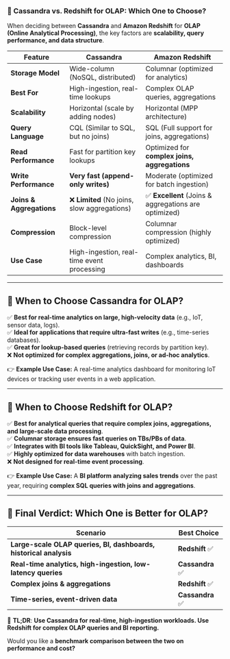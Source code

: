 ### **🔹 Cassandra vs. Redshift for OLAP: Which One to Choose?**  

When deciding between **Cassandra** and **Amazon Redshift** for **OLAP (Online Analytical Processing)**, the key factors are **scalability, query performance, and data structure**.  

| **Feature**        | **Cassandra** | **Amazon Redshift** |
|--------------------|--------------|---------------------|
| **Storage Model**  | Wide-column (NoSQL, distributed) | Columnar (optimized for analytics) |
| **Best For**       | High-ingestion, real-time lookups | Complex OLAP queries, aggregations |
| **Scalability**    | Horizontal (scale by adding nodes) | Horizontal (MPP architecture) |
| **Query Language** | CQL (Similar to SQL, but no joins) | SQL (Full support for joins, aggregations) |
| **Read Performance** | Fast for partition key lookups | Optimized for **complex joins, aggregations** |
| **Write Performance** | **Very fast (append-only writes)** | Moderate (optimized for batch ingestion) |
| **Joins & Aggregations** | ❌ **Limited** (No joins, slow aggregations) | ✅ **Excellent** (Joins & aggregations are optimized) |
| **Compression**    | Block-level compression | Columnar compression (highly optimized) |
| **Use Case**       | High-ingestion, real-time event processing | Complex analytics, BI, dashboards |

---

## **🔹 When to Choose Cassandra for OLAP?**
✅ **Best for real-time analytics on large, high-velocity data** (e.g., IoT, sensor data, logs).  
✅ **Ideal for applications that require ultra-fast writes** (e.g., time-series databases).  
✅ **Great for lookup-based queries** (retrieving records by partition key).  
❌ **Not optimized for complex aggregations, joins, or ad-hoc analytics**.  

👉 **Example Use Case:** A real-time analytics dashboard for monitoring IoT devices or tracking user events in a web application.  

---

## **🔹 When to Choose Redshift for OLAP?**
✅ **Best for analytical queries that require complex joins, aggregations, and large-scale data processing**.  
✅ **Columnar storage ensures fast queries on TBs/PBs of data**.  
✅ **Integrates with BI tools like Tableau, QuickSight, and Power BI**.  
✅ **Highly optimized for data warehouses** with batch ingestion.  
❌ **Not designed for real-time event processing**.  

👉 **Example Use Case:** A **BI platform analyzing sales trends** over the past year, requiring **complex SQL queries with joins and aggregations**.  

---

## **🔹 Final Verdict: Which One is Better for OLAP?**
| **Scenario** | **Best Choice** |
|-------------|----------------|
| **Large-scale OLAP queries, BI, dashboards, historical analysis** | **Redshift** ✅ |
| **Real-time analytics, high-ingestion, low-latency queries** | **Cassandra** ✅ |
| **Complex joins & aggregations** | **Redshift** ✅ |
| **Time-series, event-driven data** | **Cassandra** ✅ |

🚀 **TL;DR**: **Use Cassandra for real-time, high-ingestion workloads. Use Redshift for complex OLAP queries and BI reporting.**  

Would you like a **benchmark comparison between the two on performance and cost?**